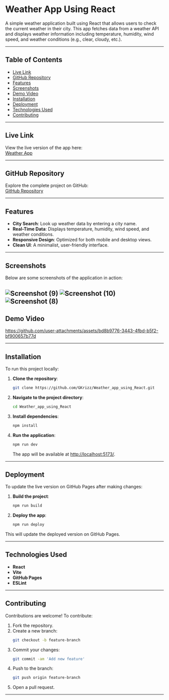 
# Weather App Using React

A simple weather application built using React that allows users to check the current weather in their city. This app fetches data from a weather API and displays weather information including temperature, humidity, wind speed, and weather conditions (e.g., clear, cloudy, etc.).

---

## Table of Contents

- [Live Link](#live-link)
- [GitHub Repository](#github-repository)
- [Features](#features)
- [Screenshots](#screenshots)
- [Demo Video](#demo-video)
- [Installation](#installation)
- [Deployment](#deployment)
- [Technologies Used](#technologies-used)
- [Contributing](#contributing)


---

## Live Link

View the live version of the app here:  
[Weather App](http://gobalakrishanan.me/Weather_app_using_React/)

---

## GitHub Repository

Explore the complete project on GitHub:  
[GitHub Repository](https://github.com/GKrizz/Weather_app_using_React)

---

## Features

- **City Search**: Look up weather data by entering a city name.
- **Real-Time Data**: Displays temperature, humidity, wind speed, and weather conditions.
- **Responsive Design**: Optimized for both mobile and desktop views.
- **Clean UI**: A minimalist, user-friendly interface.

---

## Screenshots

Below are some screenshots of the application in action:

![Screenshot (9)](https://github.com/user-attachments/assets/6dd8ba50-08a8-4c05-b98a-80f0a4068a5f)
![Screenshot (10)](https://github.com/user-attachments/assets/505aba98-3a36-451c-ac4e-c7a8d52ea259)
![Screenshot (8)](https://github.com/user-attachments/assets/fad32d05-8832-4fa3-996c-62f613b453e6)
---

## Demo Video


https://github.com/user-attachments/assets/bd8b9776-3443-4fbd-b5f2-bf900657b77d


---

## Installation

To run this project locally:

1. **Clone the repository**:
   ```bash
   git clone https://github.com/GKrizz/Weather_app_using_React.git
   ```
2. **Navigate to the project directory**:
   ```bash
   cd Weather_app_using_React
   ```
3. **Install dependencies**:
   ```bash
   npm install
   ```
4. **Run the application**:
   ```bash
   npm run dev
   ```
   The app will be available at [http://localhost:5173/](http://localhost:5173/).

---

## Deployment

To update the live version on GitHub Pages after making changes:

1. **Build the project**:
   ```bash
   npm run build
   ```
2. **Deploy the app**:
   ```bash
   npm run deploy
   ```
This will update the deployed version on GitHub Pages.

---

## Technologies Used

- **React**
- **Vite**
- **GitHub Pages**
- **ESLint**

---

## Contributing

Contributions are welcome! To contribute:

1. Fork the repository.
2. Create a new branch:
   ```bash
   git checkout -b feature-branch
   ```
3. Commit your changes:
   ```bash
   git commit -am 'Add new feature'
   ```
4. Push to the branch:
   ```bash
   git push origin feature-branch
   ```
5. Open a pull request.

---

